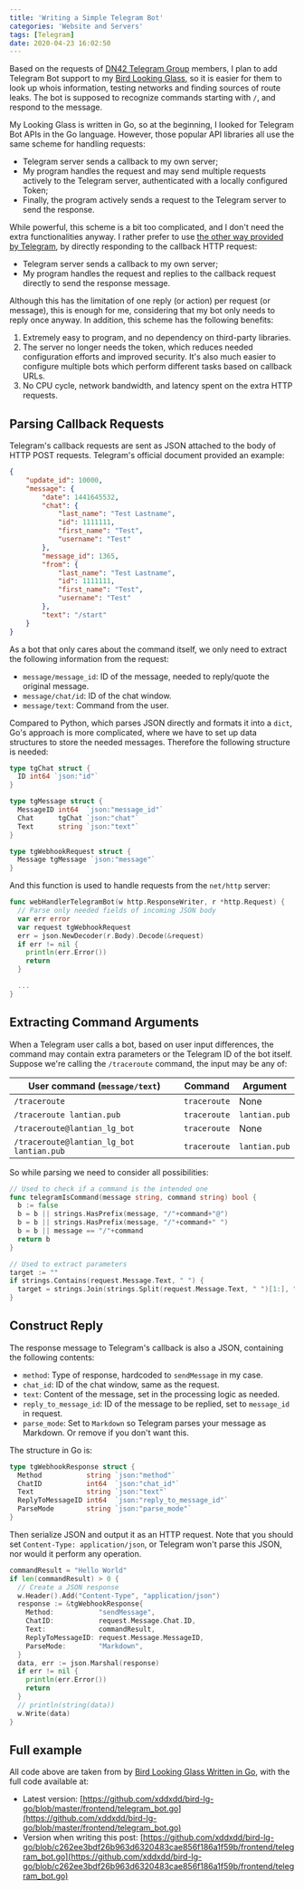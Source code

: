 ```yaml
---
title: 'Writing a Simple Telegram Bot'
categories: 'Website and Servers'
tags: [Telegram]
date: 2020-04-23 16:02:50
---
```


Based on the requests of [DN42 Telegram Group](https://t.me/Dn42Chat) members, I
plan to add Telegram Bot support to my
[Bird Looking Glass](/en/article/modify-website/go-bird-looking-glass.lantian),
so it is easier for them to look up whois information, testing networks and
finding sources of route leaks. The bot is supposed to recognize commands
starting with `/`, and respond to the message.

My Looking Glass is written in Go, so at the beginning, I looked for Telegram
Bot APIs in the Go language. However, those popular API libraries all use the
same scheme for handling requests:

-   Telegram server sends a callback to my own server;
-   My program handles the request and may send multiple requests actively to
    the Telegram server, authenticated with a locally configured Token;
-   Finally, the program actively sends a request to the Telegram server to send
    the response.

While powerful, this scheme is a bit too complicated, and I don't need the extra
functionalities anyway. I rather prefer to use
[the other way provided by Telegram](https://core.telegram.org/bots/faq#how-can-i-make-requests-in-response-to-updates),
by directly responding to the callback HTTP request:

-   Telegram server sends a callback to my own server;
-   My program handles the request and replies to the callback request directly
    to send the response message.

Although this has the limitation of one reply (or action) per request (or
message), this is enough for me, considering that my bot only needs to reply
once anyway. In addition, this scheme has the following benefits:

1. Extremely easy to program, and no dependency on third-party libraries.
2. The server no longer needs the token, which reduces needed configuration
   efforts and improved security. It's also much easier to configure multiple
   bots which perform different tasks based on callback URLs.
3. No CPU cycle, network bandwidth, and latency spent on the extra HTTP
   requests.

## Parsing Callback Requests

Telegram's callback requests are sent as JSON attached to the body of HTTP POST
requests. Telegram's official document provided an example:

```json
{
    "update_id": 10000,
    "message": {
        "date": 1441645532,
        "chat": {
            "last_name": "Test Lastname",
            "id": 1111111,
            "first_name": "Test",
            "username": "Test"
        },
        "message_id": 1365,
        "from": {
            "last_name": "Test Lastname",
            "id": 1111111,
            "first_name": "Test",
            "username": "Test"
        },
        "text": "/start"
    }
}
```

As a bot that only cares about the command itself, we only need to extract the
following information from the request:

-   `message/message_id`: ID of the message, needed to reply/quote the original
    message.
-   `message/chat/id`: ID of the chat window.
-   `message/text`: Command from the user.

Compared to Python, which parses JSON directly and formats it into a `dict`,
Go's approach is more complicated, where we have to set up data structures to
store the needed messages. Therefore the following structure is needed:

```go
type tgChat struct {
  ID int64 `json:"id"`
}

type tgMessage struct {
  MessageID int64  `json:"message_id"`
  Chat      tgChat `json:"chat"`
  Text      string `json:"text"`
}

type tgWebhookRequest struct {
  Message tgMessage `json:"message"`
}
```

And this function is used to handle requests from the `net/http` server:

```go
func webHandlerTelegramBot(w http.ResponseWriter, r *http.Request) {
  // Parse only needed fields of incoming JSON body
  var err error
  var request tgWebhookRequest
  err = json.NewDecoder(r.Body).Decode(&request)
  if err != nil {
    println(err.Error())
    return
  }

  ...
}
```

## Extracting Command Arguments

When a Telegram user calls a bot, based on user input differences, the command
may contain extra parameters or the Telegram ID of the bot itself. Suppose we're
calling the `/traceroute` command, the input may be any of:

| User command (`message/text`)            | Command      | Argument      |
| ---------------------------------------- | ------------ | ------------- |
| `/traceroute`                            | `traceroute` | None          |
| `/traceroute lantian.pub`                | `traceroute` | `lantian.pub` |
| `/traceroute@lantian_lg_bot`             | `traceroute` | None          |
| `/traceroute@lantian_lg_bot lantian.pub` | `traceroute` | `lantian.pub` |

So while parsing we need to consider all possibilities:

```go
// Used to check if a command is the intended one
func telegramIsCommand(message string, command string) bool {
  b := false
  b = b || strings.HasPrefix(message, "/"+command+"@")
  b = b || strings.HasPrefix(message, "/"+command+" ")
  b = b || message == "/"+command
  return b
}

// Used to extract parameters
target := ""
if strings.Contains(request.Message.Text, " ") {
  target = strings.Join(strings.Split(request.Message.Text, " ")[1:], " ")
}
```

## Construct Reply

The response message to Telegram's callback is also a JSON, containing the
following contents:

-   `method`: Type of response, hardcoded to `sendMessage` in my case.
-   `chat_id`: ID of the chat window, same as the request.
-   `text`: Content of the message, set in the processing logic as needed.
-   `reply_to_message_id`: ID of the message to be replied, set to `message_id`
    in request.
-   `parse_mode`: Set to `Markdown` so Telegram parses your message as Markdown.
    Or remove if you don't want this.

The structure in Go is:

```go
type tgWebhookResponse struct {
  Method           string `json:"method"`
  ChatID           int64  `json:"chat_id"`
  Text             string `json:"text"`
  ReplyToMessageID int64  `json:"reply_to_message_id"`
  ParseMode        string `json:"parse_mode"`
}
```

Then serialize JSON and output it as an HTTP request. Note that you should set
`Content-Type: application/json`, or Telegram won't parse this JSON, nor would
it perform any operation.

```go
commandResult = "Hello World"
if len(commandResult) > 0 {
  // Create a JSON response
  w.Header().Add("Content-Type", "application/json")
  response := &tgWebhookResponse{
    Method:           "sendMessage",
    ChatID:           request.Message.Chat.ID,
    Text:             commandResult,
    ReplyToMessageID: request.Message.MessageID,
    ParseMode:        "Markdown",
  }
  data, err := json.Marshal(response)
  if err != nil {
    println(err.Error())
    return
  }
  // println(string(data))
  w.Write(data)
}
```

## Full example

All code above are taken from by
[Bird Looking Glass Written in Go](/en/article/modify-website/go-bird-looking-glass.lantian),
with the full code available at:

-   Latest version:
    [https://github.com/xddxdd/bird-lg-go/blob/master/frontend/telegram_bot.go](https://github.com/xddxdd/bird-lg-go/blob/master/frontend/telegram_bot.go)
-   Version when writing this post:
    [https://github.com/xddxdd/bird-lg-go/blob/c262ee3bdf26b963d6320483cae856f186a1f59b/frontend/telegram_bot.go](https://github.com/xddxdd/bird-lg-go/blob/c262ee3bdf26b963d6320483cae856f186a1f59b/frontend/telegram_bot.go)
